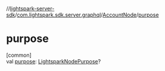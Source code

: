 //[lightspark-server-sdk](../../../index.md)/[com.lightspark.sdk.server.graphql](../index.md)/[AccountNode](index.md)/[purpose](purpose.md)

# purpose

[common]\
val [purpose](purpose.md): [LightsparkNodePurpose](../../com.lightspark.sdk.server.model/-lightspark-node-purpose/index.md)?
